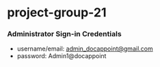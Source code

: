 # project-group-21 

### Administrator Sign-in Credentials

- username/email: admin_docappoint@gmail.com
- password: Admin1@docappoint

